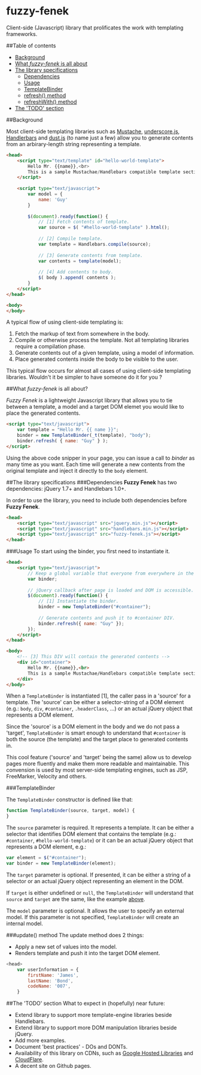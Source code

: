 fuzzy-fenek
===========

Client-side (Javascript) library that prolificates the work with templating frameworks.

##Table of contents
* [Background](#background)
* [What _fuzzy-fenek_ is all about](#what-fuzzy-fenek-is-all-about)
* [The library specifications](#the-library-specifications)
	* [Dependencies](#dependencies)
	* [Usage](#usage)
	* [TemplateBinder](#templatebinder)
	* [refresh() method](#refresh-method)
	* [refreshWith() method](#refreshwith-method)
* [The 'TODO' section](#the-todo-section)

##Background

Most client-side templating libraries such as [Mustache](http://mustache.github.com/),
[underscore.js](http://www.underscorejs.org), [Handlerbars](http://handlebarsjs.com/) and
[dust.js](http://akdubya.github.com/dustjs/) (to name just a few) allow you to generate contents from an
arbirary-length string representing a template.
 
```html
<head>
	<script type="text/template" id="hello-world-template">
		Hello Mr. {{name}},<br>
		This is a sample Mustachae/Handlebars compatible template section.<br>
	</script>
	
	<script type="text/javascript">
		var model = {
			name: 'Guy'
		}
		
		$(document).ready(function() {
			// [1] Fetch contents of template.
			var source = $( "#hello-world-template" ).html();
		
			// [2] Compile template.
			var template = Handlebars.compile(source);
		
			// [3] Generate contents from template.
			var contents = template(model);
		
			// [4] Add contents to body.
			$( body ).append( contents );
		}
	</script>
</head>

<body>
</body>
```
A typical flow of using client-side templating is:

1. Fetch the markup of text from somewhere in the body.
2. Compile or otherwise process the template. Not all templating libraries require a compilation phase.
3. Generate contents out of a given template, using a model of information.
4. Place generated contents inside the body to be visible to the user.

This typical flow occurs for almost all cases of using client-side templating libraries. Wouldn't it be simpler to
have someone do it for you ?

##What _fuzzy-fenek_ is all about?

_Fuzzy Fenek_ is a lightweight Javascript library that allows you to tie between a template, a model and a target DOM
elemet you would like to place the generated contents.

```html
<script type="text/javascript">
	var template = "Hello Mr. {{ name }}";
	binder = new TemplateBinder(_t(template), "body");
	binder.refresh( { name: "Guy" } );
</script>
```

Using the above code snipper in your page, you can issue a call to _binder_ as many time as you want. Each time will
generate a new contents from the original template and inject it directly to the `body` element.

##The library specifications
###Dependencies
**Fuzzy Fenek** has two dependencies: jQuery 1.7+ and Handlebars 1.0+.

In order to use the library, you need to include both dependencies before **Fuzzy Fenek**.
```html
<head>
	<script type="text/javascript" src="jquery.min.js"></script>
	<script type="text/javascript" src="handlebars.min.js"></script>
	<script type="text/javascript" src="fuzzy-fenek.js"></script>
</head>
```
###Usage
To start using the binder, you first need to instantiate it.

```html
<head>
	<script type="text/javascript">
		// Keep a global variable that everyone from everywhere in the page can access it.
		var binder;
		
		// jQuery callback after page is loaded and DOM is accessible.
		$(document).ready(function() {
			// [1] Instantiate the binder.
			binder = new TemplateBinder("#container");
			
			// Generate contents and push it to #container DIV.
			binder.refresh({ name: "Guy" });
		});
	</script>
</head>

<body>
	<!-- [3] This DIV will contain the generated contents -->
	<div id="container">
		Hello Mr. {{name}},<br>
		This is a sample Mustachae/Handlebars compatible template section.<br>
	</div>
</body>
```
When a `TemplateBinder` is instantiated [1], the caller pass in a 'source' for a template. The 'source' can be
either a selector-string of a DOM element (e.g.: `body`, `div`, `#container`, `.headerClass`, ...) or an actual jQuery
object that represents a DOM element.

Since the 'source' is a DOM element in the body and we do not pass a 'target', `TemplateBinder` is smart enough to
understand that `#container` is both the source (the template) and the target place to generated contents in.

This cool feature ('source' and 'target' being the same) allow us to develop pages more fluently and make them more
readable and maintainable.
This convension is used by most server-side templating engines, such as JSP, FreeMarker, Velocity and others.

###TemplateBinder

The `TemplateBinder` constructor is defined like that:
```javascript
function TemplateBinder(source, target, model) {
}
```
The `source` parameter is required. It represents a template. It can be either a selector that identifies DOM element
that contains the template (e.g.: `#container`, `#hello-world-template`) or it can be an actual jQuery object that
represents a DOM element, e.g.:
```javascript
var element = $("#container");
var binder = new TemplateBinder(element);
```
The `target` parameter is optional. If presented, it can be either a string of a selector or an actual jQuery object
representing an element in the DOM.

If `target` is either undefined or `null`, the `TemplateBinder` will understand that `source` and `target` are the
same, like the example [above](#usage).

The `model` parameter is optional. It allows the user to specify an external model. If this parameter is not specified,
`TemplateBinder` will create an internal model.

###update() method
The update method does 2 things:
* Apply a new set of values into the model.
* Renders template and push it into the target DOM element.

```javascript
<head>
	var userInformation = {
		firstName: 'James',
		lastName: 'Bond',
		codeName: '007',
	}
```


##The 'TODO' section
What to expect in (hopefully) near future:

* Extend library to support more template-engine libraries beside Handlebars.
* Extend library to support more DOM manipulation libraries beside jQuery.
* Add more examples.
* Document 'best practices' - DOs and DONTs.
* Availability of this library on CDNs, such as [Google Hosted Libraries](https://developers.google.com/speed/libraries/) and [CloudFlare](http://cdnjs.com/).
* A decent site on Github pages.
